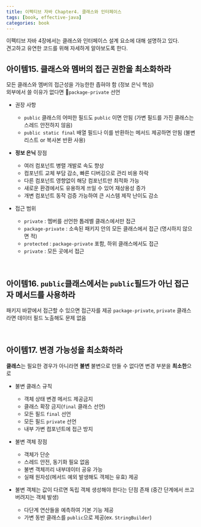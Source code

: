 ```yaml
---
title: 이펙티브 자바 Chapter4. 클래스와 인터페이스
tags: [book, effective-java]
categories: book
---
```



이펙티브 자바 4장에서는 클래스와 인터페이스 설계 요소에 대해 설명하고 있다.   
견고하고 유연한 코드를 위해 자세하게 알아보도록 한다.

<!--more-->

## 아이템15. 클래스와 멤버의 접근 권한을 최소화하라

모든 클래스와 멤버의 접근성을 가능한한 좁혀야 함 (정보 은닉 핵심)  
외부에서 쓸 이유가 없다면 ￿`package-private` 선언

- 권장 사항
  - `public` 클래스의 어떠한 필드도 `public` 이면 안됨 (가변 필드를 가진 클래스는 스레드 안전하지 않음)
  - `public static final` 배열 필드나 이를 반환하는 메서드 제공하면 안됨 (불변 리스트 or 복사본 반환 사용)

- **정보 은닉** 장점
  - 여러 컴포넌트 병렬 개발로 속도 향상
  - 컴포넌트 교체 부담 감소, 빠른 디버깅으로 관리 비용 하락
  - 다른 컴포넌트 영향없이 해당 컴포넌트만 최적화 가능
  - 새로운 환경에서도 유용하게 쓰일 수 있어 재상용성 증가
  - 개변 컴포넌트 동작 검증 가능하여 큰 시스템 제작 난이도 감소

- 접근 범위
  - `private` : 멤버를 선언한 톱레벨 클래스에서만 접근
  - `package-private` : 소속된 패키지 안의 모든 클래스에서 접근 (명시하지 않으면 적) 
  - `protected` : `package-private` 포함, 하위 클래스에서도 접근 
  - `private` : 모든 곳에서 접근
  
<br/>

## 아이템16. `public`클래스에서는 `public`필드가 아닌 접근자 메서드를 사용하라

패키지 바깥에서 접근할 수 있으면 접근자를 제공
`package-private`, `private` 클래스라면 데이터 필드 노출해도 문제 없음

<br/>

## 아이템17. 변경 가능성을 최소화하라

**클래스**는 필요한 경우가 아니라면 **불변** 
불변으로 만들 수 없다면 변경 부분을 **최소한**으로 

- 불변 클래스 규칙
  - 객체 상태 변경 메서드 제공금지
  - 클래스 확장 금지(`final` 클래스 선언)
  - 모든 필드 `final` 선언
  - 모든 필드 `private` 선언
  - 내부 가변 컴포넌트에 접근 방지
  
- 불변 객체 장점
  - 객체가 단순
  - 스레드 안전, 동기화 필요 없음
  - 불변 객체끼리 내부데이터 공유 가능
  - 실패 원자성(메서드 예외 발생해도 객체는 유효) 제공

- 불변 객체는 값이 다르면 독립 객체 생성해야 한다는 단점 존재 (중간 단계에서 쓰고 버려지는 객체 발생)
  - 다단계 연산들을 예측하여 기본 기능 제공
  - 가변 동반 클래스를 `public`으로 제공(ex. `StringBuilder`)
  
<br/>
